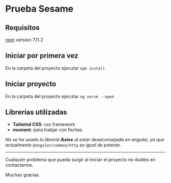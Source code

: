 # Prueba Sesame

## Requisitos

[npm](https://www.npmjs.com/package/npm) version 7.11.2

## Iniciar por primera vez

En la carpeta del proyecto ejecutar `npm install`

## Iniciar proyecto

En la carpeta del proyecto ejecutar `ng serve --open`

## Librerías utilizadas

- **Tailwind CSS**: css framework
- **moment**: para trabjar con fechas

*No se ha usado la librería **Axios** al estar desaconsejada en angular, ya que actualmente `@angular/common/http` es igual de potente.*

---

Cualquier problema que pueda surgir al iniciar el proyecto no dudéis en contactarme. 

Muchas gracias.
